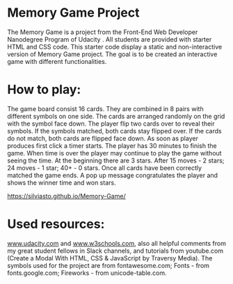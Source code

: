 # Memory Game Project

The Memory Game is a project from the Front-End Web Developer Nanodegree Program of Udacity .
All students are provided with starter HTML and CSS code. This starter code display a static and non-interactive version of Memory Game project. The goal is to be created an interactive game with different functionalities.

# How to play:
The game board consist 16 cards.  They are combined in 8 pairs with different symbols on one side. The cards are arranged randomly on the grid with the symbol face down. The player flip two cards over to reveal their symbols. If the symbols matched, both cards stay flipped over. If the cards do not match, both cards are flipped face down.
As soon as player produces first click a timer starts. The player has 30 minutes to finish the game. When time is over the player may continue to play the game without seeing the time.
At the beginning there are 3 stars.
After 15 moves - 2 stars;
24 moves - 1 star;
40+ - 0 stars.
Once all cards have been correctly matched the game ends. A pop up message congratulates the player and shows the winner time and won stars.

 https://silviasto.github.io/Memory-Game/


# Used resources:
www.udacity.com and www.w3schools.com, also all helpful comments from my great student fellows in Slack channels, and tutorials from youtube.com (Create a Modal With HTML, CSS & JavaScript by Traversy Media).
The symbols used for the project are from fontawesome.com;
Fonts - from fonts.google.com;
Fireworks - from unicode-table.com.
